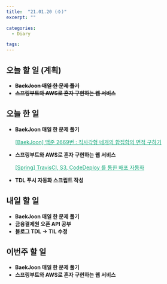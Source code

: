 ```yaml
---
title:  "21.01.20 (수)"
excerpt: ""

categories:
  - Diary

tags:
---
```


## 오늘 할 일 (계획)

- ~~**BaekJoon 매일 한 문제 풀기**~~
- ~~**스프링부트와 AWS로 혼자 구현하는 웹 서비스**~~

## 오늘 한 일

- **BaekJoon 매일 한 문제 풀기**

  <a href="https://nam-ki-bok.github.io/baekjoon/Baek_SumSquare/" style="color:#0FA678" target="_blank">[BaekJoon] 백준 2669번 : 직사각형 네개의 합집합의 면적 구하기</a>

- **스프링부트와 AWS로 혼자 구현하는 웹 서비스**

  <a href="https://nam-ki-bok.github.io/spring/TravisCI/" style="color:#0FA678" target="_blank">[Spring] TravisCI, S3, CodeDeploy 를 통한 배포 자동화</a>

- **TDL 푸시 자동화 스크립트 작성**


##  내일 할 일

- **BaekJoon 매일 한 문제 풀기**
- **금융결제원 오픈 API 공부**
- **블로그 TDL &rarr; TIL 수정** 


## 이번주 할 일

- **BaekJoon 매일 한 문제 풀기**
- **스프링부트와 AWS로 혼자 구현하는 웹 서비스**

<br>